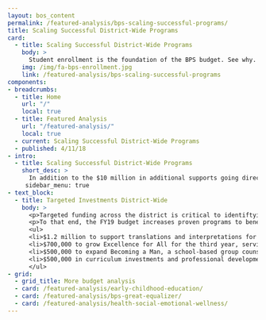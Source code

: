 ```yaml
---
layout: bos_content
permalink: /featured-analysis/bps-scaling-successful-programs/
title: Scaling Successful District-Wide Programs
card:
  - title: Scaling Successful District-Wide Programs
    body: >
      Student enrollment is the foundation of the BPS budget. See why.
    img: /img/fa-bps-enrollment.jpg
    link: /featured-analysis/bps-scaling-successful-programs
components:
- breadcrumbs:
  - title: Home
    url: "/"
    local: true
  - title: Featured Analysis
    url: "/featured-analysis/"
    local: true
  - current: Scaling Successful District-Wide Programs
  - published: 4/11/18
- intro:
  - title: Scaling Successful District-Wide Programs
    short_desc: >
      In addition to the $10 million in additional supports going directly to schools, BPS is expanding system-wide initiatives that are closing opportunity and achievement gaps for students across the city. 
     sidebar_menu: true    
- text_block:
  - title: Targeted Investments District-Wide
    body: >
      <p>Targeted funding across the district is critical to identiftying gaps, and making targeted investment to improve student outcomes and close achievement and opportunity gaps</p>
      <p>To that end, the FY19 budget increases proven programs to benefit more students and families:</p>
      <ul>
      <li>$1.2 million to support translations and interpretations for students with individualized education plans (IEPs) and their families.</li>
      <li>$700,000 to grow Excellence for All for the third year, serving 6th graders in both K-8 programs and extended to 6th graders for feeder middle schools. With a total investment of $2.6 million, this improves equity of access to rigorous academic programming.</li>
      <li>$500,000 to expand Becoming a Man, a school-based group counseling program that guides young men in 7-12th grades to learn, internalize and practice social cognitive skills, make responsible decisions for their future and become positive members of their school and community.</li>
      <li>$500,000 in curriculum investments and professional development for English language learner classrooms and teaching staff, investments in social and emotional learning curriculum for students in grades K-2, and expanding successful curriculum pilots.</li>
      </ul>
- grid:
  - grid_title: More budget analysis
  - card: /featured-analysis/early-childhood-education/
  - card: /featured-analysis/bps-great-equalizer/
  - card: /featured-analysis/health-social-emotional-wellness/
---
```

